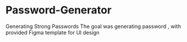# Password-Generator
Generating Strong Passwords
The goal was generating password , with provided Figma template for UI design 
